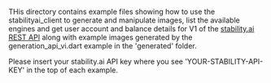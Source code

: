 
THis directory contains example files showing how to use the stabilityai_client
to generate and manipulate images, list the available engines and get user account and balance details
for V1 of the [stability.ai REST API](https://platform.stability.ai/rest-api) along with example images generated by the 
generation_api_vi.dart example in the 'generated' folder.

Please insert your stability.ai API key where you see 'YOUR-STABILITY-API-KEY'
in the top of each example.

